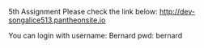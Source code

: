 5th Assignment
Please check the link below:
http://dev-songalice513.pantheonsite.io

You can login with
username: Bernard
pwd: bernard